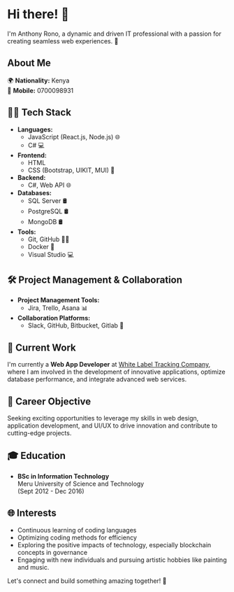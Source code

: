 # Hi there! 👋

I'm Anthony Rono, a dynamic and driven IT professional with a passion for creating seamless web experiences. 🚀

## About Me

🌍 **Nationality:** Kenya  
📱 **Mobile:** 0700098931  
 

## 👨‍💻 Tech Stack

- **Languages:** 
  - JavaScript (React.js, Node.js) 🌐
  - C# 💻
- **Frontend:** 
  - HTML
  - CSS (Bootstrap, UIKIT, MUI) 🎨
- **Backend:** 
  - C#, Web API 🌐
- **Databases:** 
  - SQL Server 🛢️
  - PostgreSQL 🛢️
  - MongoDB 🛢️
- **Tools:** 
  - Git, GitHub 🧑‍💻
  - Docker 🐳
  - Visual Studio 💻
  
## 🛠️ Project Management & Collaboration

- **Project Management Tools:**
  - Jira, Trello, Asana 📊
- **Collaboration Platforms:**
  - Slack, GitHub, Bitbucket, Gitlab 💬

## 💼 Current Work

I'm currently a **Web App Developer** at [White Label Tracking Company]([https://companywebsite.com](https://www.whitelabeltracking.com/)), where I am involved in the development of innovative applications, optimize database performance, and integrate advanced web services.

## 🚀 Career Objective

Seeking exciting opportunities to leverage my skills in web design, application development, and UI/UX to drive innovation and contribute to cutting-edge projects.

## 🎓 Education

- **BSc in Information Technology**  
  Meru University of Science and Technology  
  (Sept 2012 - Dec 2016)

## 🌐 Interests

- Continuous learning of coding languages
- Optimizing coding methods for efficiency
- Exploring the positive impacts of technology, especially blockchain concepts in governance
- Engaging with new individuals and pursuing artistic hobbies like painting and music.

Let's connect and build something amazing together! 🌟
